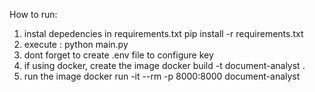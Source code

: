 How to run:
1. instal depedencies in requirements.txt
   pip install -r requirements.txt
2. execute : python main.py
3. dont forget to create .env file to configure key
4. if using docker, create the image
   docker build -t document-analyst .
5. run the image
   docker run -it --rm -p 8000:8000 document-analyst
